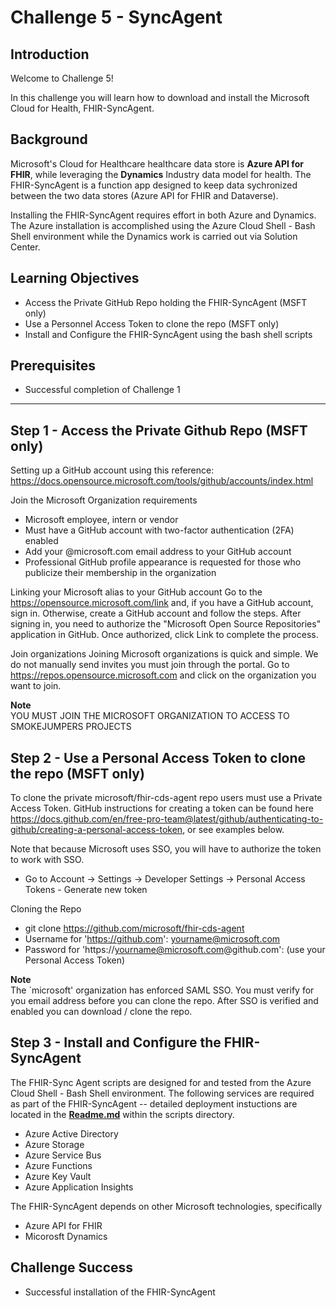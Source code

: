 #  Challenge 5 - SyncAgent

## Introduction

Welcome to Challenge 5!

In this challenge you will learn how to download and install the Microsoft Cloud for Health, FHIR-SyncAgent. 

## Background
Microsoft's Cloud for Healthcare healthcare data store is **Azure API for FHIR**, while leveraging the **Dynamics** Industry data model for health.  The FHIR-SyncAgent is a function app designed to keep data sychronized between the two data stores (Azure API for FHIR and Dataverse).  

Installing the FHIR-SyncAgent requires effort in both Azure and Dynamics.  The Azure installation is accomplished using the Azure Cloud Shell - Bash Shell environment while the Dynamics work is carried out via Solution Center.  

## Learning Objectives
+ Access the Private GitHub Repo holding the FHIR-SyncAgent (MSFT only)
+ Use a Personnel Access Token to clone the repo (MSFT only)
+ Install and Configure the FHIR-SyncAgent using the bash shell scripts 

## Prerequisites
+ Successful completion of Challenge 1 

---

## Step 1 - Access the Private Github Repo (MSFT only)
Setting up a GitHub account using this reference:  https://docs.opensource.microsoft.com/tools/github/accounts/index.html

Join the Microsoft Organization requirements  
- Microsoft employee, intern or vendor
- Must have a GitHub account with two-factor authentication (2FA) enabled
- Add your @microsoft.com email address to your GitHub account
- Professional GitHub profile appearance is requested for those who publicize their membership in the organization

Linking your Microsoft alias to your GitHub account
Go to the https://opensource.microsoft.com/link and, if you have a GitHub account, sign in. Otherwise, create a GitHub account and follow the steps. After signing in, you need to authorize the "Microsoft Open Source Repositories" application in GitHub. Once authorized, click Link to complete the process.

Join organizations
Joining Microsoft organizations is quick and simple. We do not manually send invites you must join through the portal. Go to https://repos.opensource.microsoft.com and click on the organization you want to join.

__Note__    
YOU MUST JOIN THE MICROSOFT ORGANIZATION TO ACCESS TO SMOKEJUMPERS PROJECTS


## Step 2 - Use a Personal Access Token to clone the repo (MSFT only)
To clone the private microsoft/fhir-cds-agent repo users must use a Private Access Token. GitHub instructions for creating a token can be found here https://docs.github.com/en/free-pro-team@latest/github/authenticating-to-github/creating-a-personal-access-token, or see examples below.

Note that because Microsoft uses SSO, you will have to authorize the token to work with SSO.
- Go to Account -> Settings -> Developer Settings -> Personal Access Tokens - Generate new token 

Cloning the Repo  
+ git clone https://github.com/microsoft/fhir-cds-agent 
+ Username for 'https://github.com': yourname@microsoft.com 
+ Password for 'https://yourname@microsoft.com@github.com': (use your Personal Access Token)

__Note__  
The `microsoft' organization has enforced SAML SSO. You must verify for you email address before you can clone the repo.  After SSO is verified and enabled you can download / clone the repo. 

## Step 3 - Install and Configure the FHIR-SyncAgent
The FHIR-Sync Agent scripts are designed for and tested from the Azure Cloud Shell - Bash Shell environment. The following services are required as part of the FHIR-SyncAgent -- detailed deployment instuctions are located in the **[Readme.md](https://github.com/microsoft/fhir-cds-agent/blob/main/scripts/Readme.md)** within the scripts directory.
+ Azure Active Directory
+ Azure Storage
+ Azure Service Bus
+ Azure Functions
+ Azure Key Vault
+ Azure Application Insights

The FHIR-SyncAgent depends on other Microsoft technologies, specifically
+ Azure API for FHIR
+ Micorosft Dynamics

## Challenge Success
+ Successful installation of the FHIR-SyncAgent
